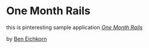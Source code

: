 # One Month Rails

this is pinteresting sample application
[*One Month Rails*](http://onemonthrails.com)

by [Ben Eichkorn](http://beneichkorn.com)